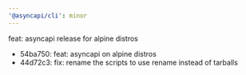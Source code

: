 ```yaml
---
'@asyncapi/cli': minor
---
```


feat: asyncapi release for alpine distros

- 54ba750: feat: asyncapi on alpine distros
- 44d72c3: fix: rename the scripts to use rename instead of tarballs


